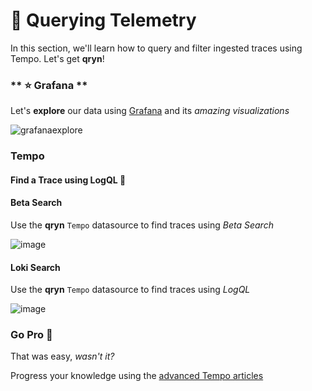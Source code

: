 # 🔎 Querying Telemetry

In this section, we'll learn how to query and filter ingested traces using Tempo. Let's get __qryn__!

<!-- tabs:start -->
### ** ⭐ Grafana **
<a id=grafana></a>

Let's **explore** our data using [Grafana](guide/datasources.md) and its _amazing visualizations_

![grafanaexplore](https://user-images.githubusercontent.com/1423657/184538094-13c11500-24ef-4468-9f33-dc9d564238e3.gif)

### Tempo <!-- {docsify-ignore-all} -->
#### Find a Trace using LogQL 🧲

#### Beta Search
Use the **qryn** `Tempo` datasource to find traces using _Beta Search_

![image](https://user-images.githubusercontent.com/1423657/186616553-ca34e26a-6a59-4a04-98e8-c27fdf8f6159.png)

#### Loki Search
Use the **qryn** `Tempo` datasource to find traces using _LogQL_

![image](https://user-images.githubusercontent.com/1423657/184548814-b5a4c641-010e-47b1-91c8-5aa402a85908.png)


### Go Pro 🥊

That was easy, _wasn't it?_

Progress your knowledge using the [advanced Tempo articles]([guide/logql.md](https://qryn.metrico.in/#/examples))

<!-- tabs:end -->
